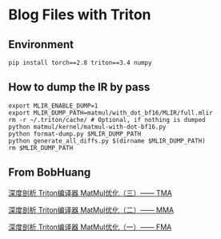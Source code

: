 # Blog Files with Triton

## Environment

```shell
pip install torch==2.8 triton==3.4 numpy
```


## How to dump the IR by pass

```shell
export MLIR_ENABLE_DUMP=1
export MLIR_DUMP_PATH=matmul/with_dot_bf16/MLIR/full.mlir
rm -r ~/.triton/cache/ # Optional, if nothing is dumped
python matmul/kernel/matmul-with-dot-bf16.py
python format-dump.py $MLIR_DUMP_PATH
python generate_all_diffs.py $(dirname $MLIR_DUMP_PATH)
rm $MLIR_DUMP_PATH
```


## From BobHuang

[深度剖析 Triton编译器 MatMul优化（三）—— TMA](https://zhuanlan.zhihu.com/p/1924011555437155686)

[深度剖析 Triton编译器 MatMul优化（二）—— MMA](https://zhuanlan.zhihu.com/p/1922921325296615496)

[深度剖析 Triton编译器 MatMul优化（一）—— FMA](https://zhuanlan.zhihu.com/p/1922542705797465957)
